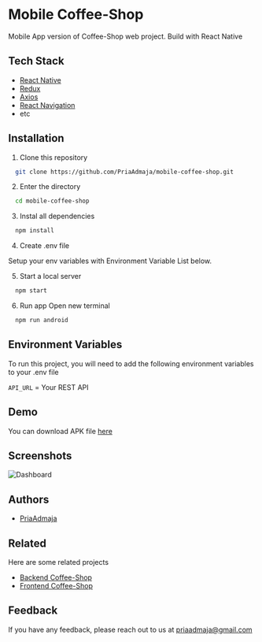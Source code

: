 
# Mobile Coffee-Shop

Mobile App version of Coffee-Shop web project. Build with React Native




## Tech Stack

- [React Native](https://reactnative.dev/)
- [Redux](https://redux.js.org/)
- [Axios](https://axios-http.com/)
- [React Navigation](https://reactnavigation.org/)
- etc


## Installation

1. Clone this repository

```bash
  git clone https://github.com/PriaAdmaja/mobile-coffee-shop.git
```
2. Enter the directory
```bash
  cd mobile-coffee-shop
```
3. Instal all dependencies
```bash
  npm install
```
4. Create .env file

  Setup your env variables with Environment Variable List below.

5. Start a local server
```bash
  npm start
```
6. Run app
Open new terminal
```bash
  npm run android
```
## Environment Variables

To run this project, you will need to add the following environment variables to your .env file

`API_URL` = Your REST API



## Demo

You can download APK file [here](https://drive.google.com/drive/folders/16PiUqnpOnWaWCKVdJAiEfCuCr4VXMRVi?usp=sharing)


## Screenshots

![Dashboard](https://user-images.githubusercontent.com/109842306/244989832-de866c76-1882-4352-bba3-3f0dc79c0fd1.jpg)


## Authors

- [PriaAdmaja](https://github.com/PriaAdmaja)


## Related

Here are some related projects

- [Backend Coffee-Shop](https://github.com/PriaAdmaja/backend-coffee_shop)
- [Frontend Coffee-Shop](https://github.com/PriaAdmaja/client-coffee-shop-react.git)



## Feedback

If you have any feedback, please reach out to us at priaadmaja@gmail.com

